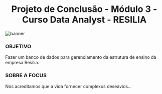 
# <center>Projeto de Conclusão -  Módulo 3 - Curso Data Analyst - RESILIA</center>


![banner](https://user-images.githubusercontent.com/40433498/187044632-c12f7333-3fc0-480e-ab47-3c82b5142cd6.gif)


### OBJETIVO
Fazer um  banco de dados para gerenciamento da estrutura de ensino da empresa Resilia.

### SOBRE A FOCUS

Nós acreditamos que a vida fornecer complexos deseavios...





 
